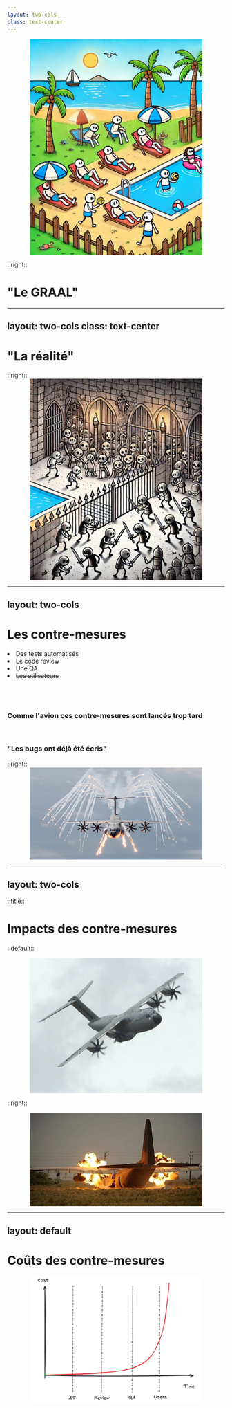 ```yaml
---
layout: two-cols
class: text-center
---
```


<img src='../assets/stickman-peace.png' style="display:block; margin:auto" width="400" />

::right::

# "Le GRAAL"

---
layout: two-cols
class: text-center
---


# "La réalité"

::right::
<img src='../assets/stickman-war.png' style="display:block; margin:auto" width="400" />


---
layout: two-cols
---
# Les contre-mesures

<li v-click>Des tests automatisés</li>
<li v-click>Le code review</li>
<li v-click>Une QA</li>
<li v-click><s>Les utilisateurs</s></li>

<br/>
<br/>
<br/>

### <div v-click>Comme l'avion ces contre-mesures sont lancés trop tard</div>
<br/>

### <div v-click>"Les bugs ont déjà été écris"</div>

::right::
<img src='../assets/contre-mesure.png' style="display:block; margin:auto" width="400" />



---
layout: two-cols
---

::title::
# Impacts des contre-mesures

::default::
<div v-click>

<img src='../assets/avion-life.png' style="display:block; margin:auto" width="400" />
</div>

::right::
<div v-click>

<img src='../assets/avion-crash.png' style="display:block; margin:auto" width="400" />
</div>


---
layout: default
---

# Coûts des contre-mesures

<div v-click>
<img src='../assets/cost.png' style="display:block; margin:auto" width="400" />

</div>





